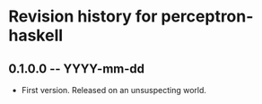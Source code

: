 # Revision history for perceptron-haskell

## 0.1.0.0  -- YYYY-mm-dd

* First version. Released on an unsuspecting world.
